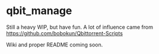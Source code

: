 # qbit_manage
Still a heavy WIP, but have fun.
A lot of influence came from https://github.com/bobokun/Qbittorrent-Scripts


Wiki and proper README coming soon.
